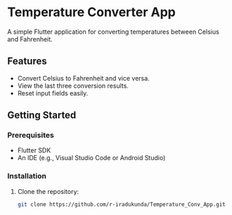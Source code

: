 # Temperature Converter App

A simple Flutter application for converting temperatures between Celsius and Fahrenheit.

## Features

- Convert Celsius to Fahrenheit and vice versa.
- View the last three conversion results.
- Reset input fields easily.

## Getting Started

### Prerequisites

- Flutter SDK
- An IDE (e.g., Visual Studio Code or Android Studio)

### Installation

1. Clone the repository:
   ```bash
   git clone https://github.com/r-iradukunda/Temperature_Conv_App.git
